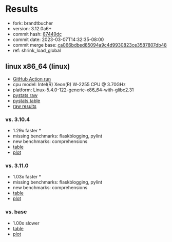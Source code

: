 # Results

- fork: brandtbucher
- version: 3.12.0a6+
- commit hash: [87449dc](https://github.com/brandtbucher/cpython/commit/87449dc)
- commit date: 2023-03-07T14:32:35-08:00
- commit merge base: [ca066bdbed85094a9c4d9930823ce3587807db48](https://github.com/brandtbucher/cpython/commit/ca066bdbed85094a9c4d9930823ce3587807db48)
- ref: shrink_load_global

## linux x86_64 (linux)

- [GitHub Action run](https://github.com/faster-cpython/benchmarking/actions/runs/4377793584)
- cpu model: Intel(R) Xeon(R) W-2255 CPU @ 3.70GHz
- platform: Linux-5.4.0-122-generic-x86_64-with-glibc2.31
- [pystats raw](bm-20230307-linux-x86_64-brandtbucher-shrink_load_global-3.12.0a6%2B-87449dc-pystats.json)
- [pystats table](bm-20230307-linux-x86_64-brandtbucher-shrink_load_global-3.12.0a6%2B-87449dc-pystats.md)
- [raw results](bm-20230307-linux-x86_64-brandtbucher-shrink_load_global-3.12.0a6%2B-87449dc.json)

### vs. 3.10.4

- 1.29x faster \*
- missing benchmarks: flaskblogging, pylint
- new benchmarks: comprehensions
- [table](bm-20230307-linux-x86_64-brandtbucher-shrink_load_global-3.12.0a6%2B-87449dc-vs-3.10.4.md)
- [plot](bm-20230307-linux-x86_64-brandtbucher-shrink_load_global-3.12.0a6%2B-87449dc-vs-3.10.4.png)

### vs. 3.11.0

- 1.03x faster \*
- missing benchmarks: flaskblogging, pylint
- new benchmarks: comprehensions
- [table](bm-20230307-linux-x86_64-brandtbucher-shrink_load_global-3.12.0a6%2B-87449dc-vs-3.11.0.md)
- [plot](bm-20230307-linux-x86_64-brandtbucher-shrink_load_global-3.12.0a6%2B-87449dc-vs-3.11.0.png)

### vs. base

- 1.00x slower
- [table](bm-20230307-linux-x86_64-brandtbucher-shrink_load_global-3.12.0a6%2B-87449dc-vs-base.md)
- [plot](bm-20230307-linux-x86_64-brandtbucher-shrink_load_global-3.12.0a6%2B-87449dc-vs-base.png)

